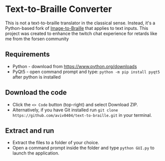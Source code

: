 # Text-to-Braille Converter
This is not a text-to-braille translator in the classical sense. Instead, it's a Python-based fork of [Image-to-Braille](https://github.com/505e06b2/Image-to-Braille) that applies to text inputs.
This project was created to enhance the twitch chat experience for retards like me from the forsen community

## Requirements
- Python - download from https://www.python.org/downloads
- PyQt5 - open command prompt and type: `python -m pip install pyqt5` after python is installed

## Download the code
- Click the `<> Code` button (top-right) and select Download ZIP.
- Alternatively, if you have Git installed run `git clone https://github.com/aviv0404/text-to-braille.git` in your terminal.

## Extract and run
- Extract the files to a folder of your choice.
- Open a command prompt inside the folder and type `python GUI.py` to launch the application.
